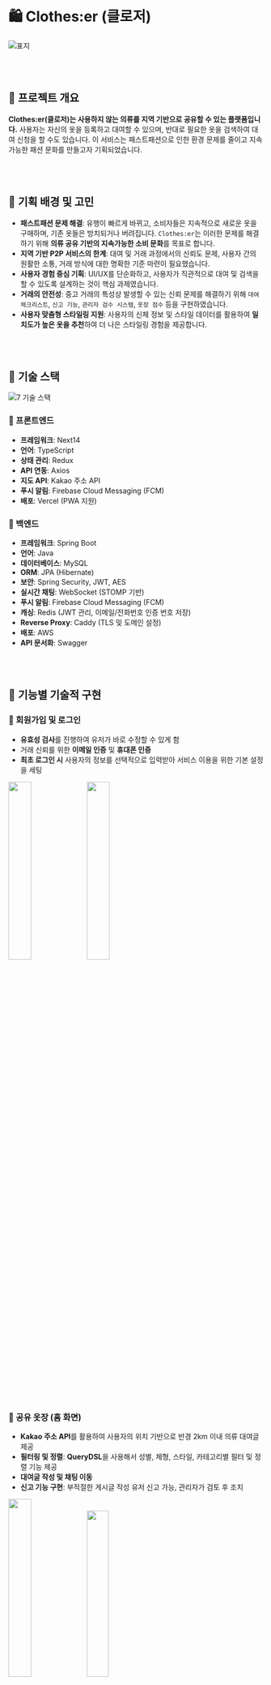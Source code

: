 # 🛍 Clothes:er (클로저)

![표지](https://github.com/user-attachments/assets/e8b8fe1d-f4e5-4a10-84a0-cbeb611bf18f)

<br/><br/>

## 💜 프로젝트 개요

 **Clothes:er(클로저)는 사용하지 않는 의류를 지역 기반으로 공유할 수 있는 플랫폼입니다.**
사용자는 자신의 옷을 등록하고 대여할 수 있으며, 반대로 필요한 옷을 검색하여 대여 신청을 할 수도 있습니다.
 이 서비스는 패스트패션으로 인한 환경 문제를 줄이고 지속가능한 패션 문화를 만들고자 기획되었습니다.

<br/><br/>

## 💜 기획 배경 및 고민

- **패스트패션 문제 해결**: 유행이 빠르게 바뀌고, 소비자들은 지속적으로 새로운 옷을 구매하며, 기존 옷들은 방치되거나 버려집니다. `Clothes:er`는 이러한 문제를 해결하기 위해 **의류 공유 기반의 지속가능한 소비 문화**를 목표로 합니다.
- **지역 기반 P2P 서비스의 한계**: 대여 및 거래 과정에서의 신뢰도 문제, 사용자 간의 원활한 소통, 거래 방식에 대한 명확한 기준 마련이 필요했습니다.
- **사용자 경험 중심 기획**: UI/UX를 단순화하고, 사용자가 직관적으로 대여 및 검색을 할 수 있도록 설계하는 것이 핵심 과제였습니다.
- **거래의 안전성**: 중고 거래의 특성상 발생할 수 있는 신뢰 문제를 해결하기 위해 `대여 체크리스트`, `신고 기능`, `관리자 검수 시스템`, `옷장 점수` 등을 구현하였습니다.
- **사용자 맞춤형 스타일링 지원**: 사용자의 신체 정보 및 스타일 데이터를 활용하여 **일치도가 높은 옷을 추천**하여 더 나은 스타일링 경험을 제공합니다.

<br/><br/>

## 💜 기술 스택
![7  기술 스택](https://github.com/user-attachments/assets/e7a6f814-72f5-464d-9095-69ef160860c5)


### 📍 프론트엔드

- **프레임워크**: Next14
- **언어**: TypeScript
- **상태 관리**: Redux
- **API 연동**: Axios
- **지도 API**: Kakao 주소 API
- **푸시 알림**: Firebase Cloud Messaging (FCM)
- **배포**: Vercel (PWA 지원)

### 📍 백엔드

- **프레임워크**: Spring Boot
- **언어**: Java
- **데이터베이스**: MySQL
- **ORM**: JPA (Hibernate)
- **보안**: Spring Security, JWT, AES
- **실시간 채팅**: WebSocket (STOMP 기반)
- **푸시 알림**: Firebase Cloud Messaging (FCM)
- **캐싱**: Redis (JWT 관리, 이메일/전화번호 인증 번호 저장)
- **Reverse Proxy**: Caddy (TLS 및 도메인 설정)
- **배포**: AWS
- **API 문서화**: Swagger

<br/><br/>

## 💜 기능별 기술적 구현

### 📍 회원가입 및 로그인
- **유효성 검사**를 진행하여 유저가 바로 수정할 수 있게 함
- 거래 신뢰를 위한 **이메일 인증** 및 **휴대폰 인증**
- **최초 로그인 시** 사용자의 정보를 선택적으로 입력받아 서비스 이용을 위한 기본 설정을 세팅

<img src="https://github.com/user-attachments/assets/72ddbda6-da3b-4212-9826-2da5ed863b72" width="30%" />
<img src="https://github.com/user-attachments/assets/653616c1-9f2e-40dc-933c-2118419aaf8a" width="30%" />

<br/><br/>

### 📍 공유 옷장 (홈 화면)

- **Kakao 주소 API**를 활용하여 사용자의 위치 기반으로 반경 2km 이내 의류 대여글 제공
- **필터링 및 정렬**: **QueryDSL**을 사용해서 성별, 체형, 스타일, 카테고리별 필터 및 정렬 기능 제공
- **대여글 작성 및 채팅 이동**
- **신고 기능 구현**: 부적절한 게시글 작성 유저 신고 가능, 관리자가 검토 후 조치

<img src="https://github.com/user-attachments/assets/b9ce9665-acc8-4a3d-b132-24bb850f2092" width="30%" />
<img src="https://github.com/user-attachments/assets/0331b4d8-4384-488b-9007-da2b9e8352f1" width="29%" />

<br/><br/>

### 📍 채팅 기능

- **대여글 채팅**: 대여글과 연결된 대여 거래 전용 채팅
- **유저 채팅**: 보유 옷과 관련한 정보 문의를 위한 1:1 채팅
- **STOMP 기반 WebSocket 서버 구현**
- **대여 체크리스트 기능 추가 (대여 전 상태 확인 및 증빙 가능)**
- **거래 상태 변경 가능**: 대여자가 체크리스트를 작성하면 판매자가 거래 상태 변경 가능 (대여중 또는 대여 완료)
- **거래 후기 작성 기능**: 신뢰도 확보를 위한 거래 평가 시스템 구축

<img src="https://github.com/user-attachments/assets/bed58db0-fabb-4baa-941c-f4003bdb1aac" width="60%" />
<img src="https://github.com/user-attachments/assets/a51c42f7-6a0b-4877-9246-679046213595" width="29%" />
<br/><br/>

### 📍 옷장 구경

- **사용자가 입력한 신체, 취향 정보를 기반으로 유사도를 매겨 다른 사람의 보유 옷 노출**
- **팔로우 기능 및 팔로잉하는 유저의 게시글 모아보기 기능 구현**

<img src="https://github.com/user-attachments/assets/44fcd3a7-dbd5-48d3-a5a9-aab943487406" width="30%" />

<br/><br/>

### 📍 나의 옷장

- **사용자 프로필 관리 및 대여 내역 조회 가능**
- **AWS S3를 활용한 이미지 업로드** (옷장 등록 기능 포함)
- **거래 후 받은 후기 확인 가능 (신뢰도 시스템 연계)**
: 신뢰도를 확보하기 위한 리뷰 시스템 연계 및 `옷장 점수` 반영
- **대여글 및 보유 옷 찜 조회**
- 의류 대여 횟수에 따른 서비스 레벨 제공

<img src="https://github.com/user-attachments/assets/30b536e8-dbbd-4ffe-a271-91e77ef306eb" width="30%" />
<img src="https://github.com/user-attachments/assets/73a9a1ff-6bb1-45c0-8c8b-3cddf7461bae" width="30%" />
<img src="https://github.com/user-attachments/assets/f7981f41-2f75-469f-8782-9a94cab492a6" width="30%" />

<br/><br/>

### 📍 푸시 알림

- **FCM 연동**하여 **채팅, 팔로우, 신고 등** 관련 알림 시스템 구축

<br/><br/>

### 📍 관리자 페이지

- **대여글, 보유 옷, 채팅에서 들어온 신고 내역 처리** (유예, 이용 제한, 점수 삭감, 무시)
- **전체 회원의 정보를 열람하고, 사용자 검토 후 조치 가능**
- 사용자 거래 내역 및 채팅 확인 가능

<img src="https://github.com/user-attachments/assets/3eeeebe4-fb04-4edc-858e-e582d9b4acc4" width="60%" /><br/>
<img src="https://github.com/user-attachments/assets/e7545cfe-a249-48e6-94ea-ec5e4075a168" width="60%" />

<br/><br/>

## 💜 CI/CD 및 배포

- **GitHub Actions를 이용하여 프론트엔드 자동화 배포**
- **AWS EC2 + RDS + S3를 활용한 클라우드 배포 환경 구축**
- **Caddy를 사용해서 TLS(ex. HTTPS, WSS) 설정**

<br/>

## 💜 팀원 정보

👩‍🎨 **디자인 (Figma 🎨) : 유진주**

👩‍💻 **프론트엔드 (Next.js 🌐) : 유진주**

👨‍💻 **백엔드 (Spring Boot 🌱) : 조세영**

| <img src="https://github.com//yyypearl.png" width=200px alt="유진주"/> | <img src="https://github.com//ilu25.png" width=200px alt="조세영"/> |
|:---:|:---:|
| 유진주(FE) | 조세영(BE) |

